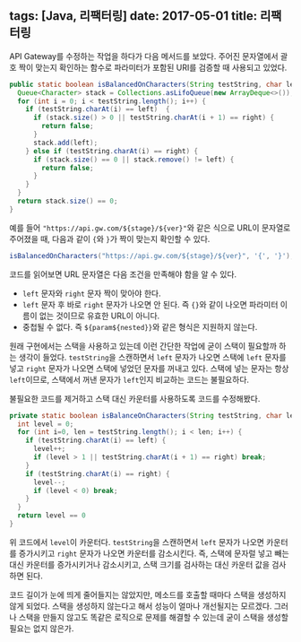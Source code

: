 tags: [Java, 리팩터링]
date: 2017-05-01
title: 리팩터링
---
API Gateway를 수정하는 작업을 하다가 다음 메서드를 보았다. 주어진 문자열에서 괄호 짝이 맞는지 확인하는 함수로 파라미터가 포함된 URI를 검증할 때 사용되고 있었다.
<!--more-->

```java
public static boolean isBalancedOnCharacters(String testString, char left, char right) {
  Queue<Character> stack = Collections.asLifoQueue(new ArrayDeque<>());
  for (int i = 0; i < testString.length(); i++) {
    if (testString.charAt(i) == left)  {
      if (stack.size() > 0 || testString.charAt(i + 1) == right) {
        return false;
      }
      stack.add(left);
    } else if (testString.charAt(i) == right) {
      if (stack.size() == 0 || stack.remove() != left) {
        return false;
      }
    }
  }
  return stack.size() == 0;
}
```

예를 들어 `"https://api.gw.com/${stage}/${ver}"`와 같은 식으로 URL이 문자열로 주어졌을 때, 다음과 같이 `{`와 `}`가 짝이 맞는지 확인할 수 있다.

```java
isBalancedOnCharacters("https://api.gw.com/${stage}/${ver}", '{', '}');
```

코드를 읽어보면 URL 문자열은 다음 조건을 만족해야 함을 알 수 있다.
* `left` 문자와 `right` 문자 짝이 맞아야 한다.
* `left` 문자 후 바로 `right` 문자가 나오면 안 된다. 즉 `{}`와 같이 나오면 파라미터 이름이 없는 것이므로 유효한 URL이 아니다.
* 중첩될 수 없다. 즉 `${param${nested}}`와 같은 형식은 지원하지 않는다.

원래 구현에서는 스택을 사용하고 있는데 이런 간단한 작업에 굳이 스택이 필요할까 하는 생각이 들었다. `testString`을 스캔하면서 `left` 문자가 나오면 스택에 `left` 문자를 넣고 `right` 문자가 나오면 스택에 넣었던 문자를 꺼내고 있다. 스택에 넣는 문자는 항상 `left`이므로, 스택에서 꺼낸 문자가 `left`인지 비교하는 코드는 불필요하다.

불필요한 코드를 제거하고 스택 대신 카운터를 사용하도록 코드를 수정해봤다.

```java
private static boolean isBalanceOnCharacters(String testString, char left, char right) {
  int level = 0;
  for (int i=0, len = testString.length(); i < len; i++) {
    if (testString.charAt(i) == left) {
      level++;
      if (level > 1 || testString.charAt(i + 1) == right) break;
    }
    if (testString.charAt(i) == right) {
      level--;
      if (level < 0) break;
    }
  }
  return level == 0
}
```

위 코드에서 `level`이 카운터다. `testString`을 스캔하면서 `left` 문자가 나오면 카운터를 증가시키고 `right` 문자가 나오면 카운터를 감소시킨다. 즉, 스택에 문자럴 넣고 빼는 대신 카운터를 증가시키거나 감소시키고, 스택 크기를 검사하는 대신 카운터 값을 검사하면 된다.

코드 길이가 눈에 띄게 줄어들지는 않았지만, 메소드를 호출할 때마다 스택을 생성하지 않게 되었다. 스택을 생성하지 않는다고 해서 성능이 얼마나 개선될지는 모르겠다. 그러나 스택을 만들지 않고도 똑같은 로직으로 문제를 해결할 수 있는데 굳이 스택을 생성할 필요는 없지 않은가.
